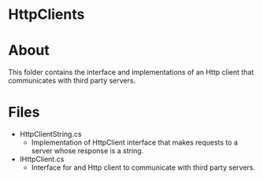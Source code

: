 # HttpClients
# About
This folder contains the interface and implementations of an Http client that communicates with third party servers.
# Files
* HttpClientString.cs
  * Implementation of HttpClient interface that makes requests to a server whose response is a string.
* IHttpClient.cs
  * Interface for and Http client to communicate with third party servers.
